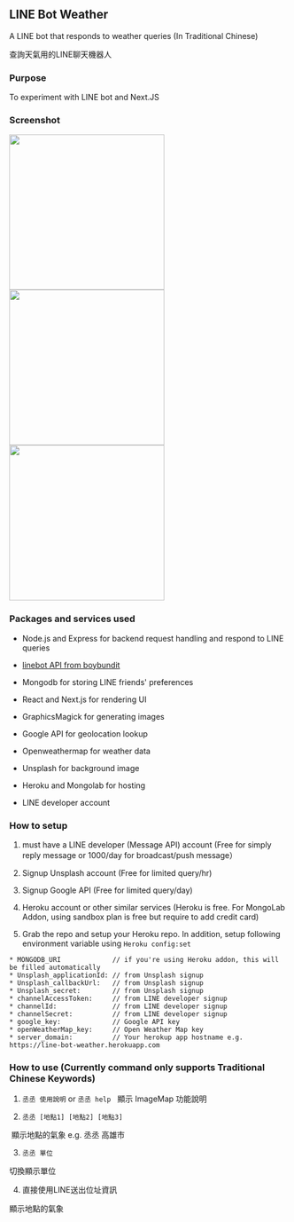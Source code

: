 ## LINE Bot Weather

A LINE bot that responds to weather queries (In Traditional Chinese)

查詢天氣用的LINE聊天機器人

### Purpose
To experiment with LINE bot and Next.JS

### Screenshot
<img src="https://github.com/wm4n/line-bot-weather/blob/master/readme/screen02.jpg" width="280"/> <img src="https://github.com/wm4n/line-bot-weather/blob/master/readme/screen03.jpg" width="280"/> <img src="https://github.com/wm4n/line-bot-weather/blob/master/readme/screen04.jpg" width="280"/>

### Packages and services used
* Node.js and Express for backend request handling and respond to LINE queries

* [linebot API from boybundit](https://github.com/boybundit/linebot)

* Mongodb for storing LINE friends' preferences

* React and Next.js for rendering UI

* GraphicsMagick for generating images

* Google API for geolocation lookup

* Openweathermap for weather data

* Unsplash for background image

* Heroku and Mongolab for hosting

* LINE developer account

### How to setup
1. must have a LINE developer (Message API) account (Free for simply reply message or 1000/day for broadcast/push message）

2. Signup Unsplash account (Free for limited query/hr)

3. Signup Google API (Free for limited query/day)

4. Heroku account or other similar services (Heroku is free. For MongoLab Addon, using sandbox plan is free but require to add credit card)

5. Grab the repo and setup your Heroku repo. In addition, setup following environment variable using `Heroku config:set`
  ```
  * MONGODB_URI             // if you're using Heroku addon, this will be filled automatically
  * Unsplash_applicationId: // from Unsplash signup
  * Unsplash_callbackUrl:   // from Unsplash signup
  * Unsplash_secret:        // from Unsplash signup
  * channelAccessToken:     // from LINE developer signup
  * channelId:              // from LINE developer signup
  * channelSecret:          // from LINE developer signup
  * google_key:             // Google API key
  * openWeatherMap_key:     // Open Weather Map key
  * server_domain:          // Your herokup app hostname e.g. https://line-bot-weather.herokuapp.com
  ```
  
### How to use (Currently command only supports Traditional Chinese Keywords)
1. `丞丞 使用說明` or `丞丞 help`
   
  顯示 ImageMap 功能說明

2. `丞丞 [地點1] [地點2] [地點3]`
  
  顯示地點的氣象 e.g. 丞丞 高雄市

3. `丞丞 單位`
  
  切換顯示單位
  
4. 直接使用LINE送出位址資訊

  顯示地點的氣象
  
